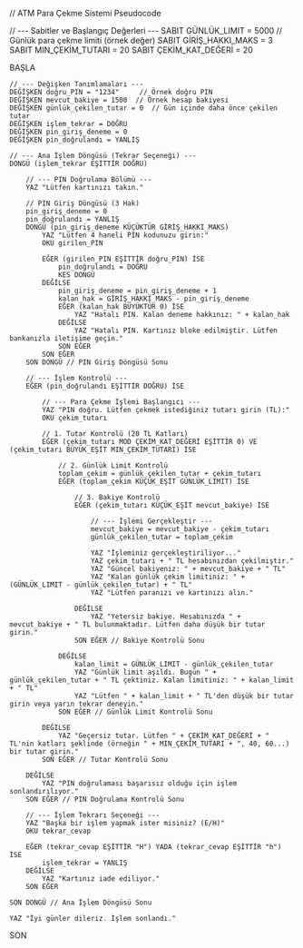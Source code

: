 // ATM Para Çekme Sistemi Pseudocode

// --- Sabitler ve Başlangıç Değerleri ---
SABIT GÜNLÜK_LIMIT = 5000 // Günlük para çekme limiti (örnek değer)
SABIT GİRİŞ_HAKKI_MAKS = 3
SABIT MIN_ÇEKİM_TUTARI = 20
SABIT ÇEKİM_KAT_DEĞERİ = 20

BAŞLA

    // --- Değişken Tanımlamaları ---
    DEĞİŞKEN doğru_PIN = "1234"     // Örnek doğru PIN
    DEĞİŞKEN mevcut_bakiye = 1500  // Örnek hesap bakiyesi
    DEĞİŞKEN günlük_çekilen_tutar = 0  // Gün içinde daha önce çekilen tutar
    DEĞİŞKEN işlem_tekrar = DOĞRU
    DEĞİŞKEN pin_giriş_deneme = 0
    DEĞİŞKEN pin_doğrulandı = YANLIŞ

    // --- Ana İşlem Döngüsü (Tekrar Seçeneği) ---
    DONGÜ (işlem_tekrar EŞİTTİR DOĞRU)

        // --- PIN Doğrulama Bölümü ---
        YAZ "Lütfen kartınızı takın."

        // PIN Giriş Döngüsü (3 Hak)
        pin_giriş_deneme = 0
        pin_doğrulandı = YANLIŞ
        DONGÜ (pin_giriş_deneme KÜÇÜKTÜR GİRİŞ_HAKKI_MAKS)
            YAZ "Lütfen 4 haneli PIN kodunuzu girin:"
            OKU girilen_PIN

            EĞER (girilen_PIN EŞİTTİR doğru_PIN) İSE
                pin_doğrulandı = DOĞRU
                KES DONGÜ
            DEĞİLSE
                pin_giriş_deneme = pin_giriş_deneme + 1
                kalan_hak = GİRİŞ_HAKKI_MAKS - pin_giriş_deneme
                EĞER (kalan_hak BÜYÜKTÜR 0) İSE
                    YAZ "Hatalı PIN. Kalan deneme hakkınız: " + kalan_hak
                DEĞİLSE
                    YAZ "Hatalı PIN. Kartınız bloke edilmiştir. Lütfen bankanızla iletişime geçin."
                SON EĞER
            SON EĞER
        SON DONGÜ // PIN Giriş Döngüsü Sonu

        // --- İşlem Kontrolü ---
        EĞER (pin_doğrulandı EŞİTTİR DOĞRU) İSE

            // --- Para Çekme İşlemi Başlangıcı ---
            YAZ "PIN doğru. Lütfen çekmek istediğiniz tutarı girin (TL):"
            OKU çekim_tutarı

            // 1. Tutar Kontrolü (20 TL Katları)
            EĞER (çekim_tutarı MOD ÇEKİM_KAT_DEĞERİ EŞİTTİR 0) VE (çekim_tutarı BÜYÜK_EŞİT MIN_ÇEKİM_TUTARI) İSE

                // 2. Günlük Limit Kontrolü
                toplam_çekim = günlük_çekilen_tutar + çekim_tutarı
                EĞER (toplam_çekim KÜÇÜK_EŞİT GÜNLÜK_LIMIT) İSE

                    // 3. Bakiye Kontrolü
                    EĞER (çekim_tutarı KÜÇÜK_EŞİT mevcut_bakiye) İSE
                        
                        // --- İşlemi Gerçekleştir ---
                        mevcut_bakiye = mevcut_bakiye - çekim_tutarı
                        günlük_çekilen_tutar = toplam_çekim
                        
                        YAZ "İşleminiz gerçekleştiriliyor..."
                        YAZ çekim_tutarı + " TL hesabınızdan çekilmiştir."
                        YAZ "Güncel bakiyeniz: " + mevcut_bakiye + " TL"
                        YAZ "Kalan günlük çekim limitiniz: " + (GÜNLÜK_LIMIT - günlük_çekilen_tutar) + " TL"
                        YAZ "Lütfen paranızı ve kartınızı alın."

                    DEĞİLSE
                        YAZ "Yetersiz bakiye. Hesabınızda " + mevcut_bakiye + " TL bulunmaktadır. Lütfen daha düşük bir tutar girin."
                    SON EĞER // Bakiye Kontrolü Sonu

                DEĞİLSE
                    kalan_limit = GÜNLÜK_LIMIT - günlük_çekilen_tutar
                    YAZ "Günlük limit aşıldı. Bugün " + günlük_çekilen_tutar + " TL çektiniz. Kalan limitiniz: " + kalan_limit + " TL"
                    YAZ "Lütfen " + kalan_limit + " TL'den düşük bir tutar girin veya yarın tekrar deneyin."
                SON EĞER // Günlük Limit Kontrolü Sonu

            DEĞİLSE
                YAZ "Geçersiz tutar. Lütfen " + ÇEKİM_KAT_DEĞERİ + " TL'nin katları şeklinde (örneğin " + MIN_ÇEKİM_TUTARI + ", 40, 60...) bir tutar girin."
            SON EĞER // Tutar Kontrolü Sonu

        DEĞİLSE
            YAZ "PIN doğrulaması başarısız olduğu için işlem sonlandırılıyor."
        SON EĞER // PIN Doğrulama Kontrolü Sonu

        // --- İşlem Tekrarı Seçeneği ---
        YAZ "Başka bir işlem yapmak ister misiniz? (E/H)"
        OKU tekrar_cevap
        
        EĞER (tekrar_cevap EŞİTTİR "H") YADA (tekrar_cevap EŞİTTİR "h") İSE
            işlem_tekrar = YANLIŞ
        DEĞİLSE
            YAZ "Kartınız iade ediliyor."
        SON EĞER

    SON DONGÜ // Ana İşlem Döngüsü Sonu

    YAZ "İyi günler dileriz. İşlem sonlandı."

SON
